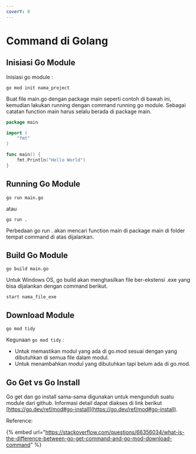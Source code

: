 ```yaml
---
coverY: 0
---
```


# Command di Golang

## Inisiasi Go Module

Inisiasi go module :

```
go mod init nama_project
```

Buat file main.go dengan package main seperti contoh di bawah ini, kemudian lakukan running dengan command running go module. Sebagai catatan function main harus selalu berada di package main.

```go
package main

import (
	"fmt"
)

func main() {
	fmt.Println("Hello World")
}

```

## Running Go Module

```
go run main.go
```

atau

```
go run .
```

Perbedaan go run . akan mencari function main di package main di folder tempat command di atas dijalankan.

## Build Go Module

```
go build main.go
```

Untuk Windows OS, go build akan menghasilkan file ber-ekstensi .exe yang bisa dijalankan dengan command berikut.

```
start nama_file_exe
```

## Download Module

```
go mod tidy
```

Kegunaan `go mod tidy` :

* Untuk memastikan modul yang ada di go.mod sesuai dengan yang dibutuhkan di semua file dalam modul.
* Untuk menambahkan modul yang dibutuhkan tapi belum ada di go.mod.

## Go Get vs Go Install

Go get dan go install sama-sama digunakan untuk mengunduh suatu module dari github. Informasi detail dapat diakses di link berikut [https://go.dev/ref/mod#go-install](https://go.dev/ref/mod#go-install).

Reference:

{% embed url="https://stackoverflow.com/questions/66356034/what-is-the-difference-between-go-get-command-and-go-mod-download-command" %}
